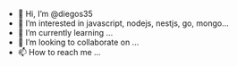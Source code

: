 - 👋 Hi, I’m @diegos35
- 👀 I’m interested in javascript, nodejs, nestjs, go, mongo...
- 🌱 I’m currently learning ...
- 💞️ I’m looking to collaborate on ...
- 📫 How to reach me ...

<!---
diegos35/diegos35 is a ✨ special ✨ repository because its `README.md` (this file) appears on your GitHub profile.
You can click the Preview link to take a look at your changes.
--->
